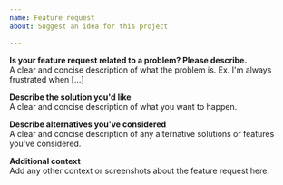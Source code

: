 ```yaml
---
name: Feature request
about: Suggest an idea for this project

---
```


**Is your feature request related to a problem? Please describe.**   
A clear and concise description of what the problem is. Ex. I'm always frustrated when [...]   

**Describe the solution you'd like**   
A clear and concise description of what you want to happen.   

**Describe alternatives you've considered**   
A clear and concise description of any alternative solutions or features you've considered.   

**Additional context**   
Add any other context or screenshots about the feature request here.   
